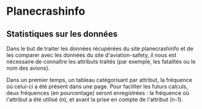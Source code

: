 # Planecrashinfo

## Statistiques sur les données

Dans le but de traiter les données récupérées du site planecrashinfo et de les comparer avec les données du site d'aviation-safety, il nous est nécessaire de connaître les attributs traités (par exemple, les fatalités ou le nom des avions).

Dans un premier temps, un tableau catégorisant par attribut, la fréquence où celui-ci a été présent dans une page. Pour faciliter les futurs calculs, deux fréquences (en pourcentage) seront enregistrées : la fréquence où l'attribut a été utilisé (n), et avant la prise en compte de l'attribut (n-1).

